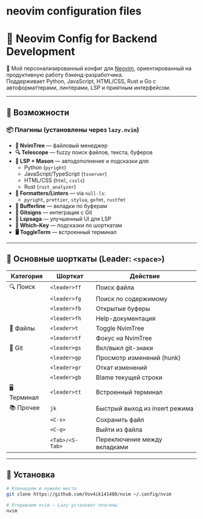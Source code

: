 # neovim configuration files

# 🧠 Neovim Config for Backend Development

🎯 Мой персонализированный конфиг для [Neovim](https://neovim.io/), ориентированный на продуктивную работу бэкенд-разработчика.  
Поддерживает Python, JavaScript, HTML/CSS, Rust и Go с автоформаттерами, линтерами, LSP и приятным интерфейсом.

---

## 🚀 Возможности

### 📦 Плагины (установлены через `lazy.nvim`)

- **🌲 NvimTree** — файловый менеджер
- **🔍 Telescope** — fuzzy поиск файлов, текста, буферов
- **🧠 LSP + Mason** — автодополнение и подсказки для:
  - Python (`pyright`)
  - JavaScript/TypeScript (`tsserver`)
  - HTML/CSS (`html`, `cssls`)
  - Rust (`rust_analyzer`)
- **🧼 Formatters/Linters** — via `null-ls`:
  - `pyright`, `prettier`, `stylua`, `gofmt`, `rustfmt`
- **📜 Bufferline** — вкладки по буферам
- **🌈 Gitsigns** — интеграция с Git
- **🧠 Lspsaga** — улучшенный UI для LSP
- **🧩 Which-Key** — подсказки по шорткатам
- **🖥 ToggleTerm** — встроенный терминал

---

## 🎯 Основные шорткаты (Leader: `<space>`)

| Категория     | Шорткат         | Действие                           |
|---------------|------------------|------------------------------------|
| 🔍 Поиск      | `<leader>ff`     | Поиск файла                        |
|               | `<leader>fg`     | Поиск по содержимому               |
|               | `<leader>fb`     | Открытые буферы                    |
|               | `<leader>fh`     | Help-документация                  |
| 🧱 Файлы      | `<leader>t`      | Toggle NvimTree                    |
|               | `<leader>tf`     | Фокус на NvimTree                  |
| 🧠 Git        | `<leader>gs`     | Вкл/выкл git-знаки                 |
|               | `<leader>gp`     | Просмотр изменений (hunk)         |
|               | `<leader>gr`     | Откат изменений                    |
|               | `<leader>gb`     | Blame текущей строки               |
| 🖥 Терминал   | `<leader>tt`     | Встроенный терминал                |
| 📚 Прочее     | `jk`             | Быстрый выход из insert режима     |
|               | `<C-s>`          | Сохранить файл                     |
|               | `<C-q>`          | Выйти из файла                     |
|               | `<Tab>/<S-Tab>` | Переключение между вкладками       |

---

## 🔧 Установка

```bash
# Клонируем в нужное место
git clone https://github.com/Vov4ik141480/nvim ~/.config/nvim

# Открываем nvim — Lazy установит плагины
nvim


